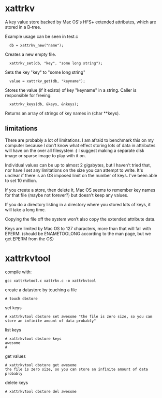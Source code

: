 xattrkv
=======

A key value store backed by Mac OS's HFS+ extended attributes, which are stored in a B-tree.

Example usage can be seen in test.c

```
  db = xattrkv_new("name");
```
Creates a new empty file.
```
  xattrkv_set(db, "key", "some long string");
```
Sets the key "key" to "some long string"
```
  value = xattrkv_get(db, "keyname");
```
Stores the value (if it exists) of key "keyname" in a string. Caller is responsible for freeing.
```
  xattrkv_keys(db, &keys, &nkeys);
```
Returns an array of strings of key names in (char **keys).

limitations
-----------
There are probably a lot of limitations. I am afraid to benchmark this on my computer because I don't know what effect storing lots of data in attributes will have on the over all filesystem :) I suggest making a separate disk image or sparse image to play with it on.

Individual values can be up to almost 2 gigabytes, but I haven't tried that, nor have I set any limitations on the size you can attempt to write. It's unclear if there is an OS imposed limit on the number of keys. I've been able to set 10 million.

If you create a store, then delete it, Mac OS seems to remember key names for that file (maybe not forever?) but doesn't keep any values.

If you do a directory listing in a directory where you stored lots of keys, it will take a long time.

Copying the file off the system won't also copy the extended attribute data.

Keys are limited by Mac OS to 127 characters, more than that will fail with EPERM. (should be ENAMETOOLONG according to the man page, but we get EPERM from the OS)

xattrkvtool
===========
compile with:
```
gcc xattrkvtool.c xattrkv.c -o xattrkvtool
```

create a datastore by touching a file
```
# touch dbstore 
```

set keys
```
# xattrkvtool dbstore set awesome "the file is zero size, so you can store an infinite amount of data probably"
```

list keys
```
# xattrkvtool dbstore keys
awesome
#
```

get values
```
# xattrkvtool dbstore get awesome
the file is zero size, so you can store an infinite amount of data probably
```

delete keys
```
# xattrkvtool dbstore del awesome
```
